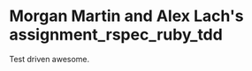Morgan Martin and Alex Lach's assignment_rspec_ruby_tdd
=========================

Test driven awesome.
